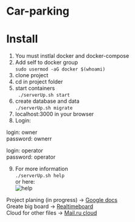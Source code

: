 # Car-parking    
  
# Install  
  
1. You must instlal docker and docker-compose    
2. Add self to docker group    
  ``` sudo usermod -aG docker $(whoami) ```    
3. clone project    
4. cd in project folder    
5. start containers  
  ``` ./serverUp.sh start```    
6. create database and data  
  ``` ./serverUp.sh migrate ```  
7. localhost:3000 in your browser  
8. Login:  
  
  login: owner  
  password: ownerr  
  
  login: operator  
  password: operator  
  
9. For more information  
  ``` ./serverUp.sh help ```  
 or here:  
 ![help](https://cdn1.savepice.ru/uploads/2018/11/4/465c63ff253bf23e7cee17f01bd76fa4-full.png)  



Project planing  (in progress) -> [Google docs](https://docs.google.com/document/d/1Y7SWlhunThO1LW4LisWeDIUvpCKcne2dgePW_D79j0o/edit?usp=sharing)  
Greate big board -> [Realtimeboard](https://realtimeboard.com/app/board/o9J_kykEGi8=/)  
Cloud for other files -> [Mail.ru cloud](https://cloud.mail.ru/public/32Du/Xgp23HFsk)